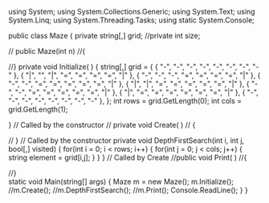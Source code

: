 using System;
using System.Collections.Generic;
using System.Text;
using System.Linq;
using System.Threading.Tasks;
using static System.Console;

public class Maze
{
 private string[,] grid;
 //private int size;

// public Maze(int n) 
  //{
    
  //}
 private void Initialize( )
  {
		string[,] grid = {
			{ "-", "-", "-", "-", "-", "-", "-", "-" },
      { "|", "", "|", "=", "=", "=", "=", "|" },
			{ "-", "-", "-", "=", "=", "=", "=", "|" },
      { "-", "-", "=", "=", "=", "=", "=", "|" },
			{ "|", "|", "=", "=", "=", "=", "=", "|" },
      { "-", "-", "=", "=", "=", "=", "=", "|" },
			{ "|", "=", "=", "=", "=", "=", "=", "|" },
			{ "-", "-", "-", "-", "-", "-", "-", "-" },
		};
		int rows = grid.GetLength(0);
		int cols = grid.GetLength(1);
		
  }                                       // Called by the constructor
// private void Create( )
 // {

 // }                                       // Called by the constructor
 private void DepthFirstSearch(int i, int j, bool[,] visited) 
  {
    for(int i = 0; i < rows; i++)
		{
			for(int j = 0; j < cols; j++)
			{
				string element = grid[i,j];
			}
		}
  }                                       // Called by Create
 //public void Print( ) 
  //{

  //}  
  static void Main(string[] args)
  {
    Maze m = new Maze();
    m.Initialize();
    //m.Create();
    //m.DepthFirstSearch();
    //m.Print();
    Console.ReadLine();
  }
} 
